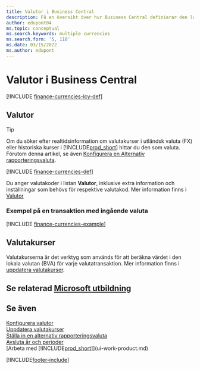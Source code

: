 ```yaml
---
title: Valutor i Business Central
description: Få en översikt över hur Business Central definierar den lokala valutan jämfört med de utländska valutor som du handlar med.
author: edupont04
ms.topic: conceptual
ms.search.keywords: multiple currencies
ms.search.form: '5, 118'
ms.date: 03/15/2022
ms.author: edupont
---
```

# Valutor i Business Central

[!INCLUDE [finance-currencies-lcy-def](includes/finance-currencies-lcy-def.md)]

## Valutor

> [!TIP]  
> Om du söker efter realtidsinformation om valutakurser i utländsk valuta (FX) eller historiska kurser i [!INCLUDE[prod_short](includes/prod_short.md)] hittar du den som valuta. Förutom denna artikel, se även [Konfigurera en Alternativ rapporteringsvaluta](finance-how-setup-additional-currencies.md).

[!INCLUDE [finance-currencies-def](includes/finance-currencies-def.md)]

Du anger valutakoder i listan **Valutor**, inklusive extra information och inställningar som behövs för respektive valutakod. Mer information finns i [Valutor](finance-set-up-currencies.md#curr)

### Exempel på en transaktion med ingående valuta

[!INCLUDE [finance-currencies-example](includes/finance-currencies-example.md)]

## Valutakurser

Valutakurserna är det verktyg som används för att beräkna värdet i den lokala valutan (BVA) för varje valutatransaktion. Mer information finns i [uppdatera valutakurser](finance-how-update-currencies.md).  

## Se relaterad [Microsoft utbildning](/training/paths/use-multiple-currencies-dynamics-365-business-central/)

## Se även

[Konfigurera valutor](finance-set-up-currencies.md)  
[Uppdatera valutakurser](finance-how-update-currencies.md)  
[Ställa in en alternativ rapporteringsvaluta](finance-how-setup-additional-currencies.md)  
[Avsluta år och perioder](year-close-years-periods.md)  
[Arbeta med [!INCLUDE[prod_short](includes/prod_short.md)]](ui-work-product.md)


[!INCLUDE[footer-include](includes/footer-banner.md)]
